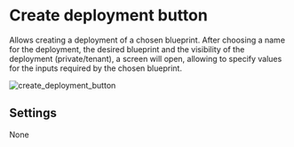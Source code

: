 # Create deployment button
Allows creating a deployment of a chosen blueprint. After choosing a name for the deployment, the desired blueprint and the visibility of the deployment (private/tenant), a screen will open, allowing to specify values for the inputs required by the chosen blueprint. 

![create_deployment_button](https://docs.cloudify.co/5.1/images/ui/widgets/create_deployment_button.png)


## Settings

None
